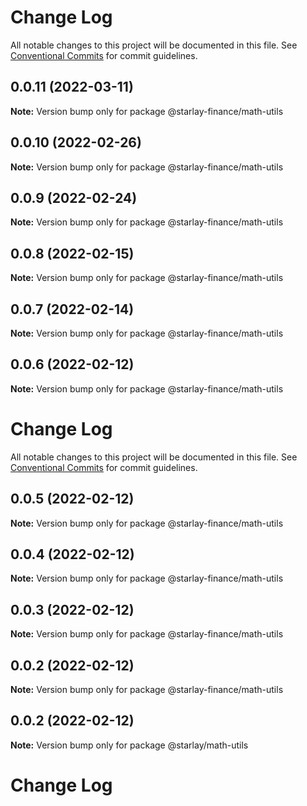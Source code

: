 # Change Log

All notable changes to this project will be documented in this file.
See [Conventional Commits](https://conventionalcommits.org) for commit guidelines.

## 0.0.11 (2022-03-11)

**Note:** Version bump only for package @starlay-finance/math-utils





## 0.0.10 (2022-02-26)

**Note:** Version bump only for package @starlay-finance/math-utils





## 0.0.9 (2022-02-24)

**Note:** Version bump only for package @starlay-finance/math-utils





## 0.0.8 (2022-02-15)

**Note:** Version bump only for package @starlay-finance/math-utils





## 0.0.7 (2022-02-14)

**Note:** Version bump only for package @starlay-finance/math-utils





## 0.0.6 (2022-02-12)

**Note:** Version bump only for package @starlay-finance/math-utils





# Change Log

All notable changes to this project will be documented in this file. See
[Conventional Commits](https://conventionalcommits.org) for commit guidelines.

## 0.0.5 (2022-02-12)

**Note:** Version bump only for package @starlay-finance/math-utils

## 0.0.4 (2022-02-12)

**Note:** Version bump only for package @starlay-finance/math-utils

## 0.0.3 (2022-02-12)

**Note:** Version bump only for package @starlay-finance/math-utils

## 0.0.2 (2022-02-12)

**Note:** Version bump only for package @starlay-finance/math-utils

## 0.0.2 (2022-02-12)

**Note:** Version bump only for package @starlay/math-utils

# Change Log
